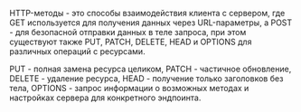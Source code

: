HTTP-методы - это способы взаимодействия клиента с сервером, где GET используется для получения данных через URL-параметры, а POST - для безопасной отправки данных в теле запроса, при этом существуют также PUT, PATCH, DELETE, HEAD и OPTIONS для различных операций с ресурсами.

PUT - полная замена ресурса целиком, PATCH - частичное обновление, DELETE - удаление ресурса, HEAD - получение только заголовков без тела, OPTIONS - запрос информации о возможных методах и настройках сервера для конкретного эндпоинта. 
